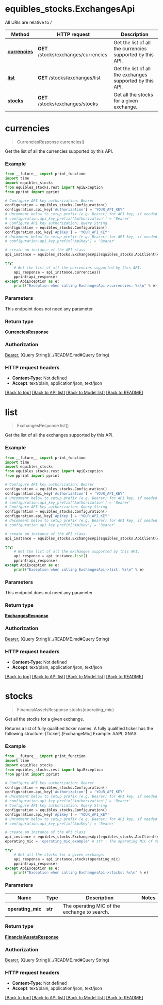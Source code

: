 # equibles_stocks.ExchangesApi

All URIs are relative to */*

Method | HTTP request | Description
------------- | ------------- | -------------
[**currencies**](ExchangesApi.md#currencies) | **GET** /stocks/exchanges/currencies | Get the list of all the currencies supported by this API.
[**list**](ExchangesApi.md#list) | **GET** /stocks/exchanges/list | Get the list of all the exchanges supported by this API.
[**stocks**](ExchangesApi.md#stocks) | **GET** /stocks/exchanges/stocks | Get all the stocks for a given exchange.

# **currencies**
> CurrenciesResponse currencies()

Get the list of all the currencies supported by this API.

### Example
```python
from __future__ import print_function
import time
import equibles_stocks
from equibles_stocks.rest import ApiException
from pprint import pprint

# Configure API key authorization: Bearer
configuration = equibles_stocks.Configuration()
configuration.api_key['Authorization'] = 'YOUR_API_KEY'
# Uncomment below to setup prefix (e.g. Bearer) for API key, if needed
# configuration.api_key_prefix['Authorization'] = 'Bearer'
# Configure API key authorization: Query String
configuration = equibles_stocks.Configuration()
configuration.api_key['ApiKey'] = 'YOUR_API_KEY'
# Uncomment below to setup prefix (e.g. Bearer) for API key, if needed
# configuration.api_key_prefix['ApiKey'] = 'Bearer'

# create an instance of the API class
api_instance = equibles_stocks.ExchangesApi(equibles_stocks.ApiClient(configuration))

try:
    # Get the list of all the currencies supported by this API.
    api_response = api_instance.currencies()
    pprint(api_response)
except ApiException as e:
    print("Exception when calling ExchangesApi->currencies: %s\n" % e)
```

### Parameters
This endpoint does not need any parameter.

### Return type

[**CurrenciesResponse**](CurrenciesResponse.md)

### Authorization

[Bearer](../README.md#Bearer), [Query String](../README.md#Query String)

### HTTP request headers

 - **Content-Type**: Not defined
 - **Accept**: text/plain, application/json, text/json

[[Back to top]](#) [[Back to API list]](../README.md#documentation-for-api-endpoints) [[Back to Model list]](../README.md#documentation-for-models) [[Back to README]](../README.md)

# **list**
> ExchangesResponse list()

Get the list of all the exchanges supported by this API.

### Example
```python
from __future__ import print_function
import time
import equibles_stocks
from equibles_stocks.rest import ApiException
from pprint import pprint

# Configure API key authorization: Bearer
configuration = equibles_stocks.Configuration()
configuration.api_key['Authorization'] = 'YOUR_API_KEY'
# Uncomment below to setup prefix (e.g. Bearer) for API key, if needed
# configuration.api_key_prefix['Authorization'] = 'Bearer'
# Configure API key authorization: Query String
configuration = equibles_stocks.Configuration()
configuration.api_key['ApiKey'] = 'YOUR_API_KEY'
# Uncomment below to setup prefix (e.g. Bearer) for API key, if needed
# configuration.api_key_prefix['ApiKey'] = 'Bearer'

# create an instance of the API class
api_instance = equibles_stocks.ExchangesApi(equibles_stocks.ApiClient(configuration))

try:
    # Get the list of all the exchanges supported by this API.
    api_response = api_instance.list()
    pprint(api_response)
except ApiException as e:
    print("Exception when calling ExchangesApi->list: %s\n" % e)
```

### Parameters
This endpoint does not need any parameter.

### Return type

[**ExchangesResponse**](ExchangesResponse.md)

### Authorization

[Bearer](../README.md#Bearer), [Query String](../README.md#Query String)

### HTTP request headers

 - **Content-Type**: Not defined
 - **Accept**: text/plain, application/json, text/json

[[Back to top]](#) [[Back to API list]](../README.md#documentation-for-api-endpoints) [[Back to Model list]](../README.md#documentation-for-models) [[Back to README]](../README.md)

# **stocks**
> FinancialAssetsResponse stocks(operating_mic)

Get all the stocks for a given exchange.

Returns a list of fully qualified ticker names. A fully qualified ticker has the following structure: [Ticker].[ExchangeMic] Example: AAPL.XNAS.

### Example
```python
from __future__ import print_function
import time
import equibles_stocks
from equibles_stocks.rest import ApiException
from pprint import pprint

# Configure API key authorization: Bearer
configuration = equibles_stocks.Configuration()
configuration.api_key['Authorization'] = 'YOUR_API_KEY'
# Uncomment below to setup prefix (e.g. Bearer) for API key, if needed
# configuration.api_key_prefix['Authorization'] = 'Bearer'
# Configure API key authorization: Query String
configuration = equibles_stocks.Configuration()
configuration.api_key['ApiKey'] = 'YOUR_API_KEY'
# Uncomment below to setup prefix (e.g. Bearer) for API key, if needed
# configuration.api_key_prefix['ApiKey'] = 'Bearer'

# create an instance of the API class
api_instance = equibles_stocks.ExchangesApi(equibles_stocks.ApiClient(configuration))
operating_mic = 'operating_mic_example' # str | The operating MIC of the exchange to search.

try:
    # Get all the stocks for a given exchange.
    api_response = api_instance.stocks(operating_mic)
    pprint(api_response)
except ApiException as e:
    print("Exception when calling ExchangesApi->stocks: %s\n" % e)
```

### Parameters

Name | Type | Description  | Notes
------------- | ------------- | ------------- | -------------
 **operating_mic** | **str**| The operating MIC of the exchange to search. | 

### Return type

[**FinancialAssetsResponse**](FinancialAssetsResponse.md)

### Authorization

[Bearer](../README.md#Bearer), [Query String](../README.md#Query String)

### HTTP request headers

 - **Content-Type**: Not defined
 - **Accept**: text/plain, application/json, text/json

[[Back to top]](#) [[Back to API list]](../README.md#documentation-for-api-endpoints) [[Back to Model list]](../README.md#documentation-for-models) [[Back to README]](../README.md)

